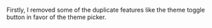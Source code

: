 Firstly, I removed some of the duplicate features like the theme toggle button in favor of the theme picker. 
